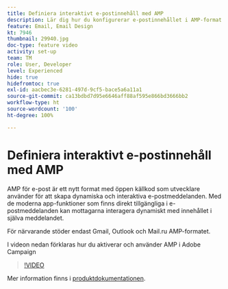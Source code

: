 ```yaml
---
title: Definiera interaktivt e-postinnehåll med AMP
description: Lär dig hur du konfigurerar e-postinnehållet i AMP-format.
feature: Email, Email Design
kt: 7946
thumbnail: 29940.jpg
doc-type: feature video
activity: set-up
team: TM
role: User, Developer
level: Experienced
hide: true
hidefromtoc: true
exl-id: aacbec3e-6281-497d-9cf5-bace5a6a11a1
source-git-commit: ca13bdbd7d95e6646aff88af595e866bd3666bb2
workflow-type: ht
source-wordcount: '100'
ht-degree: 100%

---
```


# Definiera interaktivt e-postinnehåll med AMP

AMP för e-post är ett nytt format med öppen källkod som utvecklare använder för att skapa dynamiska och interaktiva e-postmeddelanden. Med de moderna app-funktioner som finns direkt tillgängliga i e-postmeddelanden kan mottagarna interagera dynamiskt med innehållet i själva meddelandet.

För närvarande stöder endast Gmail, Outlook och Mail.ru AMP-formatet.

I videon nedan förklaras hur du aktiverar och använder AMP i Adobe Campaign 

>[!VIDEO](https://video.tv.adobe.com/v/29940?quality=12&learn=on)

Mer information finns i [produktdokumentationen](https://experienceleague.adobe.com/docs/campaign-classic/using/sending-messages/sending-emails/defining-interactive-content.html?lang=sv#about-amp-for-email).
